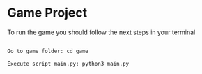 # Game Project

To run the game you should follow the next steps in your terminal

```sh

Go to game folder: cd game

Execute script main.py: python3 main.py

```

